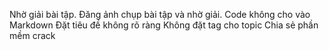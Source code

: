 Nhờ giải bài tập.
Đăng ảnh chụp bài tập và nhờ giải.
Code không cho vào Markdown
Đặt tiêu đề không rõ ràng
Không đặt tag cho topic
Chia sẻ phần mềm crack
